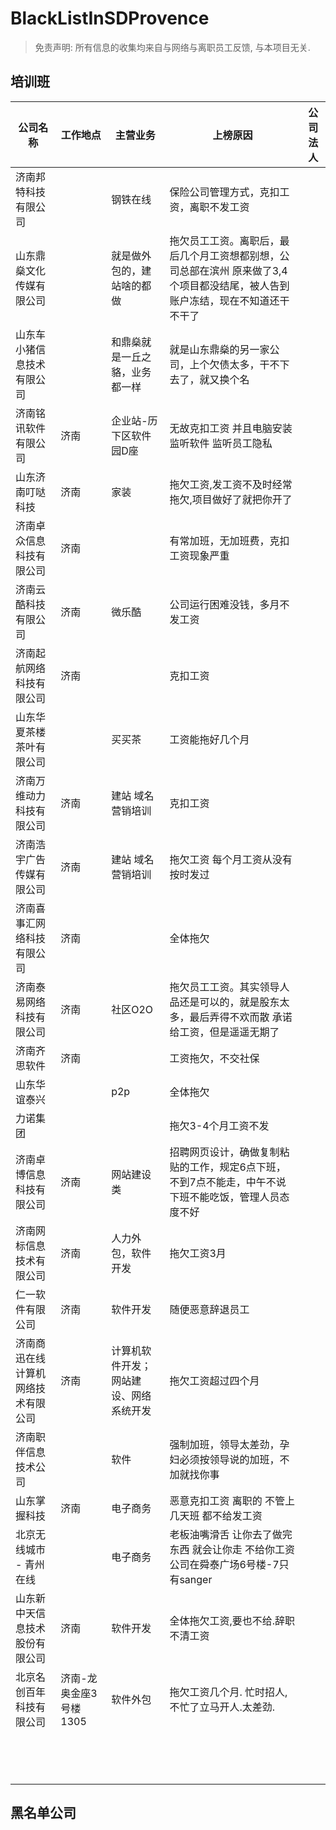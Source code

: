 # BlackListInSDProvence

> 免责声明: 所有信息的收集均来自与网络与离职员工反馈, 与本项目无关.

## 培训班

| 公司名称                           | 工作地点               | 主营业务                               | 上榜原因                                                     | 公司法人 |
| ---------------------------------- | ---------------------- | -------------------------------------- | ------------------------------------------------------------ | -------- |
| 济南邦特科技有限公司               |                        | 钢铁在线                               | 保险公司管理方式，克扣工资，离职不发工资                     |          |
| 山东鼎燊文化传媒有限公司           |                        | 就是做外包的，建站啥的都做             | 拖欠员工工资。离职后，最后几个月工资想都别想，公司总部在滨州 原来做了3,4个项目都没结尾，被人告到账户冻结，现在不知道还干不干了 |          |
| 山东车小猪信息技术有限公司         |                        | 和鼎燊就是一丘之貉，业务都一样         | 就是山东鼎燊的另一家公司，上个欠债太多，干不下去了，就又换个名 |          |
| 济南铭讯软件有限公司               | 济南                   | 企业站-历下区软件园D座                 | 无故克扣工资 并且电脑安装监听软件 监听员工隐私               |          |
| 山东济南叮哒科技                   | 济南                   | 家装                                   | 拖欠工资,发工资不及时经常拖欠,项目做好了就把你开了           |          |
| 济南卓众信息科技有限公司           | 济南                   |                                        | 有常加班，无加班费，克扣工资现象严重                         |          |
| 济南云酷科技有限公司               | 济南                   | 微乐酷                                 | 公司运行困难没钱，多月不发工资                               |          |
| 济南起航网络科技有限公司           | 济南                   |                                        | 克扣工资                                                     |          |
| 山东华夏茶楼茶叶有限公司           |                        | 买买茶                                 | 工资能拖好几个月                                             |          |
| 济南万维动力科技有限公司           | 济南                   | 建站 域名 营销培训                     | 克扣工资                                                     |          |
| 济南浩宇广告传媒有限公司           | 济南                   | 建站 域名 营销培训                     | 拖欠工资 每个月工资从没有按时发过                            |          |
| 济南喜事汇网络科技有限公司         | 济南                   |                                        | 全体拖欠                                                     |          |
| 济南泰易网络科技有限公司           | 济南                   | 社区O2O                                | 拖欠员工工资。其实领导人品还是可以的，就是股东太多，最后弄得不欢而散 承诺给工资，但是遥遥无期了 |          |
| 济南齐思软件                       | 济南                   |                                        | 工资拖欠，不交社保                                           |          |
| 山东华谊泰兴                       |                        | p2p                                    | 全体拖欠                                                     |          |
| 力诺集团                           |                        |                                        | 拖欠3-4个月工资不发                                          |          |
| 济南卓博信息科技有限公司           | 济南                   | 网站建设类                             | 招聘网页设计，确做复制粘贴的工作，规定6点下班，不到7点不能走，中午不说下班不能吃饭，管理人员态度不好 |          |
| 济南网标信息技术有限公司           | 济南                   | 人力外包，软件开发                     | 拖欠工资3月                                                  |          |
| 仁一软件有限公司                   | 济南                   | 软件开发                               | 随便恶意辞退员工                                             |          |
| 济南商迅在线计算机网络技术有限公司 | 济南                   | 计算机软件开发；网站建设、网络系统开发 | 拖欠工资超过四个月                                           |          |
| 济南职伴信息技术公司               |                        | 软件                                   | 强制加班，领导太差劲，孕妇必须按领导说的加班，不加就找你事   |          |
| 山东掌握科技                       | 济南                   | 电子商务                               | 恶意克扣工资   离职的 不管上几天班 都不给发工资              |          |
| 北京无线城市 - 青州在线            |                        | 电子商务                               | 老板油嘴滑舌  让你去了做完东西 就会让你走 不给你工资 公司在舜泰广场6号楼-7只有sanger |          |
| 山东新中天信息技术股份有限公司     | 济南                   | 软件开发                               | 全体拖欠工资,要也不给.辞职不清工资                           |          |
| 北京名创百年科技有限公司           | 济南-龙奥金座3号楼1305 | 软件外包                               | 拖欠工资几个月. 忙时招人,不忙了立马开人.太差劲.              |          |
|                                    |                        |                                        |                                                              |          |
|                                    |                        |                                        |                                                              |          |
|                                    |                        |                                        |                                                              |          |
|                                    |                        |                                        |                                                              |          |
|                                    |                        |                                        |                                                              |          |
|                                    |                        |                                        |                                                              |          |
|                                    |                        |                                        |                                                              |          |
|                                    |                        |                                        |                                                              |          |
|                                    |                        |                                        |                                                              |          |
|                                    |                        |                                        |                                                              |          |
|                                    |                        |                                        |                                                              |          |
|                                    |                        |                                        |                                                              |          |
|                                    |                        |                                        |                                                              |          |
|                                    |                        |                                        |                                                              |          |

## 黑名单公司

